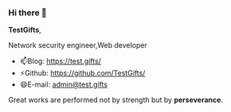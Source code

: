 ### Hi there 👋


**TestGifts**,

Network security engineer,Web developer

- 📫Blog: https://test.gifts/
- ⚡Github: https://github.com/TestGifts/
- 😄E-mail: admin@test.gifts

Great works are performed not by strength but by **perseverance**.

